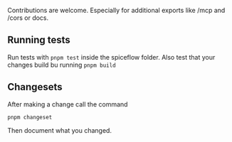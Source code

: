 Contributions are welcome. Especially for additional exports like /mcp and /cors or docs.

## Running tests

Run tests with `pnpm test` inside the spiceflow folder. Also test that your changes build bu running `pnpm build`

## Changesets

After making a change call the command

```
pnpm changeset
```

Then document what you changed.
